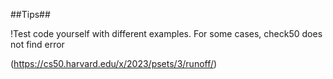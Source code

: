 ##Tips##

!Test code yourself with different examples. For some cases, check50 does not find error

(https://cs50.harvard.edu/x/2023/psets/3/runoff/)
